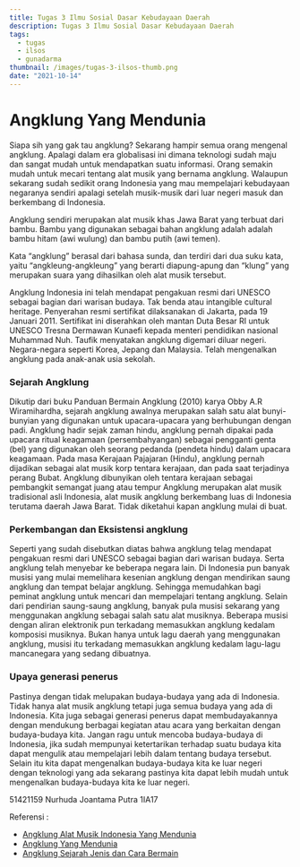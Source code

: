 ```yaml
---
title: Tugas 3 Ilmu Sosial Dasar Kebudayaan Daerah
description: Tugas 3 Ilmu Sosial Dasar Kebudayaan Daerah
tags:
  - tugas
  - ilsos
  - gunadarma
thumbnail: /images/tugas-3-ilsos-thumb.png
date: "2021-10-14"
---
```


# Angklung Yang Mendunia

Siapa sih yang gak tau angklung? Sekarang hampir semua orang mengenal angklung. Apalagi dalam era globalisasi ini dimana teknologi sudah maju dan sangat mudah untuk mendapatkan suatu informasi. Orang semakin mudah untuk mecari tentang alat musik yang bernama angklung. Walaupun sekarang sudah sedikit orang Indonesia yang mau mempelajari kebudayaan negaranya sendiri apalagi setelah musik-musik dari luar negeri masuk dan berkembang di Indonesia.

Angklung sendiri merupakan alat musik khas Jawa Barat yang terbuat dari bambu. Bambu yang digunakan sebagai bahan angklung adalah adalah bambu hitam (awi wulung) dan bambu putih (awi temen).

Kata “angklung” berasal dari bahasa sunda, dan terdiri dari dua suku kata, yaitu “angkleung-angkleung” yang berarti diapung-apung dan “klung” yang merupakan suara yang dihasilkan oleh alat musik tersebut.

Angklung Indonesia ini telah mendapat pengakuan resmi dari UNESCO sebagai bagian dari warisan budaya. Tak benda atau intangible cultural heritage. Penyerahan resmi sertifikat dilaksanakan di Jakarta, pada 19 Januari 2011. Sertifikat ini diserahkan oleh mantan Duta Besar RI untuk UNESCO Tresna Dermawan Kunaefi kepada menteri pendidikan nasional Muhammad Nuh. Taufik menyatakan angklung digemari diluar negeri. Negara-negara seperti Korea, Jepang dan Malaysia. Telah mengenalkan angklung pada anak-anak usia sekolah.

### Sejarah Angklung

Dikutip dari buku Panduan Bermain Angklung (2010) karya Obby A.R Wiramihardha, sejarah angklung awalnya merupakan salah satu alat bunyi-bunyian yang digunakan untuk upacara-upacara yang berhubungan dengan padi.
Angklung hadir sejak zaman hindu, angklung pernah dipakai pada upacara ritual keagamaan (persembahyangan) sebagai pengganti genta (bel) yang digunakan oleh seorang pedanda (pendeta hindu) dalam upacara keagamaan.
Pada masa Kerajaan Pajajaran (Hindu), angklung pernah dijadikan sebagai alat musik korp tentara kerajaan, dan pada saat terjadinya perang Bubat. Angklung dibunyikan oleh tentara kerajaan sebagai pembangkit semangat juang atau tempur
Angklung merupakan alat musik tradisional asli Indonesia, alat musik angklung berkembang luas di Indonesia terutama daerah Jawa Barat. Tidak diketahui kapan angklung mulai di buat.

### Perkembangan dan Eksistensi angklung

Seperti yang sudah disebutkan diatas bahwa angklung telag mendapat pengakuan resmi dari UNESCO sebagai bagian dari warisan budaya. Serta angklung telah menyebar ke beberapa negara lain. Di Indonesia pun banyak musisi yang mulai memelihara kesenian angklung dengan mendirikan saung angklung dan tempat belajar angklung. Sehingga memudahkan bagi peminat angklung untuk mencari dan mempelajari tentang angklung.
Selain dari pendirian saung-saung angklung, banyak pula musisi sekarang yang menggunakan angklung sebagai salah satu alat musiknya. Beberapa musisi dengan aliran elektronik pun terkadang memasukkan angklung kedalam komposisi musiknya. Bukan hanya untuk lagu daerah yang menggunakan angklung, musisi itu terkadang memasukkan angklung kedalam lagu-lagu mancanegara yang sedang dibuatnya.

### Upaya generasi penerus

Pastinya dengan tidak melupakan budaya-budaya yang ada di Indonesia. Tidak hanya alat musik angklung tetapi juga semua budaya yang ada di Indonesia. Kita juga sebagai generasi penerus dapat membudayakannya dengan mendukung berbagai kegiatan atau acara yang berkaitan dengan budaya-budaya kita. Jangan ragu untuk mencoba budaya-budaya di Indonesia, jika sudah mempunyai ketertarikan terhadap suatu budaya kita dapat mengulik atau mempelajari lebih dalam tentang budaya tersebut.
Selain itu kita dapat mengenalkan budaya-budaya kita ke luar negeri dengan teknologi yang ada sekarang pastinya kita dapat lebih mudah untuk mengenalkan budaya-budaya kita ke luar negeri.

51421159 Nurhuda Joantama Putra 1IA17

Referensi :

- [Angklung Alat Musik Indonesia Yang Mendunia](https://www.cnnindonesia.com/edukasi/20180221104520-445-277661/angklung-alat-musik-indonesia-yang-sudah-mendunia)
- [Angklung Yang Mendunia](https://republika.co.id/berita/rol-to-school/tim-jurnalistik-sma-se-jakarta-timur/12/05/24/m4ia3i-angklung-yang-mendunia)
- [Angklung Sejarah Jenis dan Cara Bermain](https://www.kompas.com/skola/read/2020/12/27/160000069/angklung-sejarah-jenis-dan-cara-bermain)

